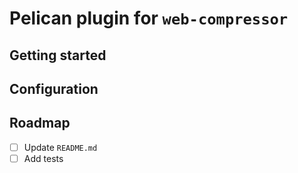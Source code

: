 # Pelican plugin for `web-compressor`

## Getting started

## Configuration

## Roadmap

- [ ] Update `README.md`
- [ ] Add tests
